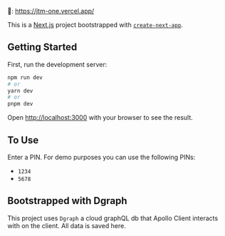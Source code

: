 🔗: https://jtm-one.vercel.app/

This is a [Next.js](https://nextjs.org/) project bootstrapped with [`create-next-app`](https://github.com/vercel/next.js/tree/canary/packages/create-next-app).

## Getting Started

First, run the development server:

```bash
npm run dev
# or
yarn dev
# or
pnpm dev
```

Open [http://localhost:3000](http://localhost:3000) with your browser to see the result.

## To Use

Enter a PIN. For demo purposes you can use the following PINs:

- `1234`
- `5678`

## Bootstrapped with Dgraph

This project uses `Dgraph` a cloud graphQL db that Apollo Client interacts with on the client. All data is saved here.

